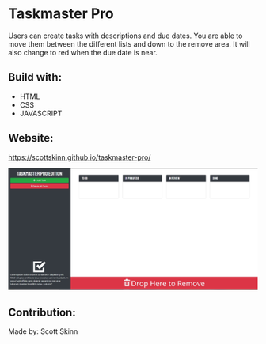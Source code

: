 # Taskmaster Pro
Users can create tasks with descriptions and due dates. You are able to move them between the different lists and down to the remove area. It will also change to red when the due date is near.

## Build with:
* HTML
* CSS
* JAVASCRIPT

## Website:
https://scottskinn.github.io/taskmaster-pro/

<img src = taskmaster-starter\assets\images\Taskmaster-pro.jpg>

## Contribution:
Made by: Scott Skinn